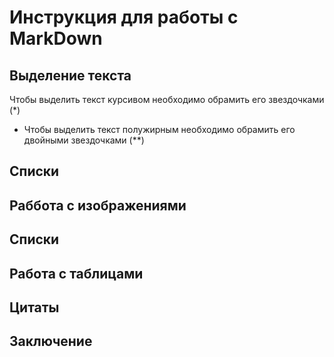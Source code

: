 # Инструкция для работы с  MarkDown

## Выделение текста
Чтобы выделить текст курсивом необходимо обрамить его звездочками (*)
- Чтобы выделить текст полужирным необходимо обрамить его двойными звездочками (**)
## Списки

## Раббота с изображениями

## Списки

## Работа с таблицами

## Цитаты

## Заключение